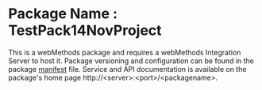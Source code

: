 # Package Name : TestPack14NovProject
This is a webMethods package and requires a webMethods Integration Server to host it. Package versioning and configuration can be found in the package [manifest](./TestPack14NovProject/manifest.v3) file. Service and API documentation is available on the package's home page http://&lt;server&gt;:&lt;port&gt;/&lt;packagename>.